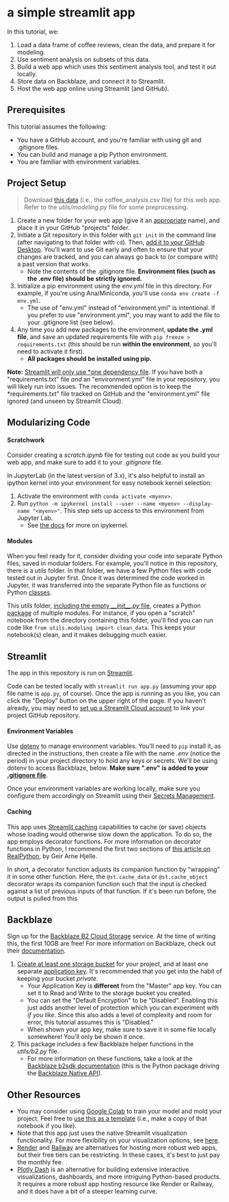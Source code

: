 # a simple streamlit app

In this tutorial, we:

1. Load a data frame of coffee reviews, clean the data, and prepare it for modeling.
2. Use sentiment analysis on subsets of this data.
3. Build a web app which uses this sentiment analysis tool, and test it out locally.
4. Store data on Backblaze, and connect it to Streamlit.
5. Host the web app online using Streamlit (and GitHub).

## Prerequisites

This tutorial assumes the following:

- You have a GitHub account, and you're familiar with using git and .gitignore files.
- You can build and manage a pip Python environment.
- You are familiar with environment variables.

## Project Setup

> Download [this data](https://www.kaggle.com/datasets/schmoyote/coffee-reviews-dataset/) (i.e., the coffee_analysis.csv file) for this web app. Refer to the *utils/modeling.py* file for some preprocessing.

1. Create a new folder for your web app (give it an [appropriate](https://gravitydept.com/blog/devising-a-git-repository-naming-convention) name), and place it in your GitHub "projects" folder.
2. Initiate a Git repository in this folder with `git init` in the command line (after navigating to that folder with `cd`). Then, [add it to your GitHub Desktop](https://docs.github.com/en/desktop/contributing-and-collaborating-using-github-desktop/adding-and-cloning-repositories/adding-a-repository-from-your-local-computer-to-github-desktop). You'll want to use Git early and often to ensure that your changes are tracked, and you can always go back to (or compare with) a past version that works.
   - Note the contents of the .gitignore file. **Environment files (such as the .env file) should be strictly ignored.**
3. Initialize a pip environment using the *env.yml* file in this directory. For example, if you're using Ana/Miniconda, you'll use `conda env create -f env.yml`.
   - The use of "env.yml" instead of "environment.yml" is intentional. If you prefer to use "environment.yml", you may want to add the file to your .gitignore list (see below).
4. Any time you add new packages to the environment, **update the .yml file**, and save an updated requirements file with `pip freeze > requirements.txt` (this should be run **within the environment**, so you'll need to activate it first).
   - **All packages should be installed using pip.**

**Note:** [Streamlit will only use \*one dependency file](https://docs.streamlit.io/streamlit-community-cloud/deploy-your-app/app-dependencies#other-python-package-managers). If you have both a "requirements.txt" file *and* an "environment.yml" file in your repository, you will likely run into issues. The recommended option is to keep the *requirements.txt" file tracked on GitHub and the "environment.yml" file ignored (and unseen by Streamlit Cloud).

## Modularizing Code

#### Scratchwork

Consider creating a *scratch.ipynb* file for testing out code as you build your web app, and make sure to add it to your *.gitignore* file.

In JupyterLab (in the latest version of 3.x), it's also helpful to install an ipython kernel into your environment for easy notebook kernel selection:

1. Activate the environment with `conda activate <myenv>`.
2. Run `python -m ipykernel install --user --name <myenv> --display-name "<myenv>"`. This step sets up access to this environment from Jupyter Lab.
   - See [the docs](https://ipython.readthedocs.io/en/stable/install/kernel_install.html) for more on ipykernel.

#### Modules

When you feel ready for it, consider dividing your code into separate Python files, saved in modular folders. For example, you'll notice in this repository, there is a *utils* folder. In that folder, we have a few Python files with code tested out in Jupyter first. Once it was determined the code worked in Jupyter, it was transferred into the separate Python file as functions or Python [classes](https://www.w3schools.com/python/python_classes.asp).

This *utils* folder, [including the empty *\_\_init__.py* file](https://stackoverflow.com/a/48804718), creates a Python [package](https://docs.python.org/3/tutorial/modules.html#packages) of multiple modules. For instance, if you open a "scratch" notebook from the directory containing this folder, you'll find you can run code like `from utils.modeling import clean_data`. This keeps your notebook(s) clean, and it makes debugging much easier.

## Streamlit

The app in this repository is run on [Streamlit](https://streamlit.io/).

Code can be tested locally with `streamlit run app.py` (assuming your app file name is `app.py`, of course). Once the app is running as you like, you can click the "Deploy" button on the upper right of the page. If you haven't already, you may need to [set up a Streamlit Cloud account](https://docs.streamlit.io/streamlit-community-cloud/get-started) to link your project GitHub repository.

#### Environment Variables

Use [dotenv](https://github.com/theskumar/python-dotenv#getting-started) to manage environment variables. You'll need to `pip` install it, as directed in the instructions, then create a file with the name *.env* (notice the period) in your project directory to hold any keys or secrets. We'll be using dotenv to access Backblaze, below. **Make sure ".env" is added to your [.gitignore file](https://www.atlassian.com/git/tutorials/saving-changes/gitignore)**.

Once your environment variables are working locally, make sure you configure them accordingly on Streamlit using their [Secrets Management](https://docs.streamlit.io/streamlit-community-cloud/deploy-your-app/secrets-management).

#### Caching

This app uses [Streamlit caching](https://docs.streamlit.io/library/advanced-features/caching) capabilities to cache (or save) objects whose loading would otherwise slow down the application. To do so, the app employs decorator functions. For more information on decorator functions in Python, I recommend the first two sections of [this article on RealPython](https://realpython.com/primer-on-python-decorators), by Geir Arne Hjelle.

In short, a decorator function adjusts its companion function by "wrapping" it in some other function. Here, the `@st.cache_data` or `@st.cache_object` decorator wraps its companion function such that the input is checked against a list of previous inputs of that function. If it's been run before, the output is pulled from this 

## Backblaze

Sign up for the [Backblaze B2 Cloud Storage](https://www.backblaze.com/b2/cloud-storage.html) service. At the time of writing this, the first 10GB are free! For more information on Backblaze, check out their [documentation](https://www.backblaze.com/docs/cloud-storage-python-developer-quick-start-guide).

1. [Create at least one storage bucket](https://www.backblaze.com/docs/cloud-storage-create-and-manage-buckets#create-a-bucket) for your project, and at least one separate [application key](https://www.backblaze.com/docs/cloud-storage-create-and-manage-app-keys#create-an-app-key). It's recommended that you get into the habit of keeping your bucket *private*.
   - Your Application Key is **different** from the "Master" app key. You can set it to Read and Write to the storage bucket you created.
   - You can set the "Default Encryption" to be "Disabled". Enabling this just adds another level of protection which you can experiment with *if you like*. Since this also adds a level of complexity and room for error, this tutorial assumes this is "Disabled."
   - When shown your app key, make sure to save it in some file locally somewhere! You'll only be shown it once.
2. This package includes a few Backblaze helper functions in the *utils/b2.py* file.
   - For more information on these functions, take a look at the [Backblaze b2sdk documentation](https://b2-sdk-python.readthedocs.io/en/master/index.html) (this is the Python package driving the [Backblaze Native API](https://www.backblaze.com/apidocs/introduction-to-the-b2-native-api)).



## Other Resources

- You may consider using [Google Colab](https://colab.research.google.com/) to train your model and mold your project. Feel free to [use this as a template](https://colab.research.google.com/drive/1kgr3zMrC4sgBZXCx0jgVwXAIPXJgUJn_?usp=sharing) (i.e., make a copy of that notebook if you like). 
- Note that this app just uses the native Streamlit visualization functionality. For more flexibility on your visualization options, see [here](https://docs.streamlit.io/library/api-reference/charts).
- [Render](https://render.com/) and [Railway](https://railway.app/) are alternatives for hosting more robust web apps, but their free tiers can be restricting. In these cases, it's best to just pay the monthly fee.
- [Plotly Dash](https://dash.plotly.com/tutorial) is an alternative for building extensive interactive visualizations, dashboards, and more intriguing Python-based products. It requires a more robust app hosting resource like Render or Railway, and it does have a bit of a steeper learning curve.